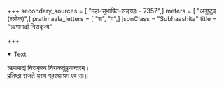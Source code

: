 +++
secondary_sources = [ "महा-सुभाषित-सङ्ग्रहः - 7357",]
meters = [ "अनुष्टुप् (श्लोक)",]
pratimaala_letters = [ "स", "प",]
jsonClass = "Subhaashita"
title = "ऋणमाद्यं निराकृत्य"

+++

<details open><summary>Text</summary>

ऋणमाद्यं निराकृत्य निराकर्तुमृणान्तरम्।  
प्रतिष्ठा राजते यस्य गृहस्थाश्रम एव सः॥
</details>
